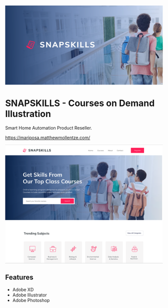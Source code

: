 ![snapskills](/snapskills_github.png)

# SNAPSKILLS - Courses on Demand Illustration

Smart Home Automation Product Reseller.

https://mariposa.matthewmollentze.com/

![snapskills-screenshot](/snapskills.png)

## Features

- Adobe XD
- Adobe Illustrator
- Adobe Photoshop
